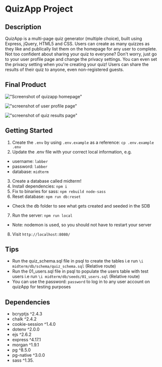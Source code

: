 QuizApp Project
=========

## Description

QuizApp is a multi-page quiz generator (multiple choice), built using Express, jQuery, HTML5 and CSS. Users can create as many quizzes as they like and publically list them on the homepage for any user to complete. Not too confident about sharing your quiz to everyone? Don't worry, just go to your user profile page and change the privacy settings. You can even set the privacy setting when you're creating your quiz! Users can share the results of their quiz to anyone, even non-registered guests.


## Final Product

!["Screenshot of quizapp homepage"]()

!["screenshot of user profile page"]()

!["screenshot of quiz results page"]()


## Getting Started

1. Create the `.env` by using `.env.example` as a reference: `cp .env.example .env`
2. Update the .env file with your correct local information, e.g.
  - username: `labber` 
  - password: `labber` 
  - database: `midterm`
3. Create a database called midterm!
4. Install dependencies: `npm i`
5. Fix to binaries for sass: `npm rebuild node-sass`
6. Reset database: `npm run db:reset`
  - Check the db folder to see what gets created and seeded in the SDB
7. Run the server: `npm run local`
  - Note: nodemon is used, so you should not have to restart your server
8. Visit `http://localhost:8080/`

## Tips

- Run the quiz_schema.sql file in psql to create the tables i.e run `\i midterm/db/schema/quiz_schema.sql` (Relative route)
- Run the 01_users.sql file in psql to populate the users table with test users i.e run `\i midterm/db/seeds/01_users.sql` (Relative route)
- You can use the password: `password` to log in to any user account on quizApp for testing purposes

## Dependencies

- bcryptjs ^2.4.3
- chalk ^2.4.2
- cookie-session ^1.4.0
- dotenv ^2.0.0
- ejs ^2.6.2
- express ^4.17.1
- morgan ^1.9.1
- pg ^8.5.0
- pg-native ^3.0.0
- sass ^1.35.
